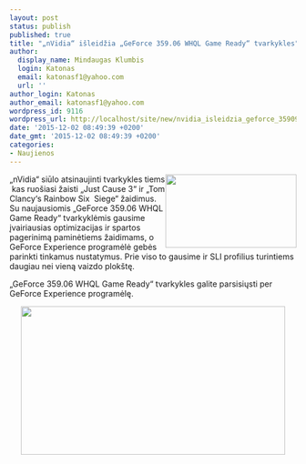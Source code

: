 ```yaml
---
layout: post
status: publish
published: true
title: "„nVidia“ išleidžia „GeForce 359.06 WHQL Game Ready“ tvarkykles"
author:
  display_name: Mindaugas Klumbis
  login: Katonas
  email: katonasf1@yahoo.com
  url: ''
author_login: Katonas
author_email: katonasf1@yahoo.com
wordpress_id: 9116
wordpress_url: http://localhost/site/new/nvidia_isleidzia_geforce_35909_whql_game_ready_tvarkykles/
date: '2015-12-02 08:49:39 +0200'
date_gmt: '2015-12-02 08:49:39 +0200'
categories:
- Naujienos
---
```

<p>
	<img alt="" src="http://technews.lt/userfiles/6a(2).jpg" style="width: 230px; height: 129px; float: right;" />&bdquo;nVidia&ldquo; siūlo atsinaujinti tvarkykles tiems &nbsp;kas ruo&scaron;iasi žaisti &bdquo;Just Cause 3&ldquo; ir &bdquo;Tom Clancy&lsquo;s Rainbow Six &nbsp;Siege&ldquo; žaidimus. Su naujausiomis &bdquo;GeForce 359.06 WHQL Game Ready&ldquo; tvarkyklėmis gausime įvairiausias optimizacijas ir spartos pagerinimą paminėtiems žaidimams, o GeForce Experience programėlė gebės parinkti tinkamus nustatymus. Prie viso to gausime ir SLI profilius turintiems daugiau nei vieną vaizdo plok&scaron;tę.</p>
<p>
	&bdquo;GeForce 359.06 WHQL Game Ready&ldquo; tvarkykles galite parsisiųsti per GeForce Experience programėlę.</p>
<p style="text-align: center;">
	<a href="http://technews.lt/userfiles/6b(1).jpg"><img alt="" src="http://technews.lt/userfiles/6b(1).jpg" style="width: 464px; height: 261px;" /></a></p>
